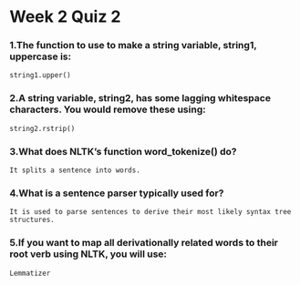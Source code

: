 # Week 2 Quiz 2

### 1.The function to use to make a string variable, string1, uppercase is:

    string1.upper()

### 2.A string variable, string2, has some lagging whitespace characters. You would remove these using:

    string2.rstrip()

### 3.What does NLTK’s function word_tokenize() do?

    It splits a sentence into words.

### 4.What is a sentence parser typically used for?

    It is used to parse sentences to derive their most likely syntax tree structures.

### 5.If you want to map all derivationally related words to their root verb using NLTK, you will use:

    Lemmatizer
